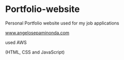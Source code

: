 # Portfolio-website
Personal Portfolio website used for my job applications

www.angelosepaminonda.com

used AWS 

(HTML, CSS and JavaScript)
